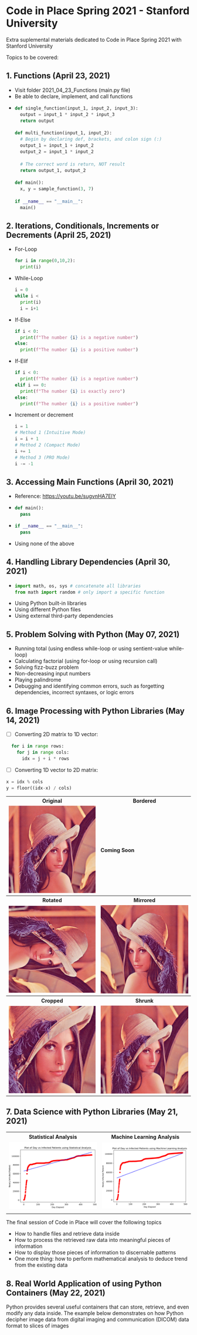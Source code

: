 # Code in Place Spring 2021 - Stanford University

Extra suplemental materials dedicated to Code in Place Spring 2021 with Stanford University

Topics to be covered:
## 1. Functions (April 23, 2021) ##
  - Visit folder 2021\_04\_23_Functions (main.py file)
  - Be able to declare, implement, and call functions
  - ```python
    def single_function(input_1, input_2, input_3):
      output = input_1 * input_2 * input_3
      return output
    
    def multi_function(input_1, input_2):
      # Begin by declaring def, brackets, and colon sign (:)
      output_1 = input_1 + input_2
      output_2 = input_1 * input_2
      
      # The correct word is return, NOT result
      return output_1, output_2
    
    def main():
      x, y = sample_function(3, 7)
      
    if __name__ == "__main__":
      main()
    ```

## 2. Iterations, Conditionals, Increments or Decrements (April 25, 2021) ##
  - For-Loop
    ```python
    for i in range(0,10,2):
      print(i)
    ```
  - While-Loop
    ```python
    i = 0
    while i < 
      print(i)
      i = i+1
    ```
  - If-Else
    ```python
    if i < 0:
      print(f"The number {i} is a negative number")
    else:
      print(f"The number {i} is a positive number")
    ```
  - If-Elif
    ```python
    if i < 0:
      print(f"The number {i} is a negative number")
    elif i == 0:
      print(f"The number {i} is exactly zero")
    else:
      print(f"The number {i} is a positive number")
    ```
  - Increment or decrement
    ```python
    i = 1
    # Method 1 (Intuitive Mode)
    i = i + 1
    # Method 2 (Compact Mode)
    i += 1
    # Method 3 (PRO Mode)
    i -= -1
    ```

## 3. Accessing Main Functions (April 30, 2021) ##
  - Reference: https://youtu.be/sugvnHA7ElY 
  - ```python
    def main():
      pass
    ```
  - ```python
    if __name__ == "__main__":
      pass
    ```
  - Using none of the above

## 4. Handling Library Dependencies (April 30, 2021) ##
  - ```python
    import math, os, sys # concatenate all libraries
    from math import random # only import a specific function
    ```
  - Using Python built-in libraries
  - Using different Python files
  - Using external third-party dependencies

## 5. Problem Solving with Python (May 07, 2021) ##
  - Running total (using endless while-loop or using sentient-value while-loop)
  - Calculating factorial (using for-loop or using recursion call)
  - Solving fizz-buzz problem
  - Non-decreasing input numbers
  - Playing palindrome
  - Debugging and identifying common errors, such as forgetting dependencies, incorrect syntaxes, or logic errors

## 6. Image Processing with Python Libraries (May 14, 2021) ##

- [ ] Converting 2D matrix to 1D vector:

```python
  for i in range rows:
    for j in range cols:
      idx = j + i * rows
```
- [ ] Converting 1D vector to 2D matrix:
```python
x = idx % cols
y = floor((idx-x) / cols)
```
  <table>
  <tr>
  <th> Original </th> <th> Bordered </th>
  </tr>
  <td> <img src="./2021_05_14_ImageProcessing/images/lena.png"> </td>
  <td> <b> Coming Soon </b> </td>  
  
  <tr>
  <th> Rotated </th> <th> Mirrored </th>
  </tr>
  
  <tr>
  <td> <img src="./2021_05_14_ImageProcessing/results/lena_rotated.png"> </td>
  <td> <img src="./2021_05_14_ImageProcessing/results/lena_mirrored.png"> </td>
  </tr>

  <tr>
  <th> Cropped </th> <th> Shrunk </th>
  </tr>
  
  <tr>
  <td> <img src="./2021_05_14_ImageProcessing/results/lena_cropped.png"> </td>
  <td> <img src="./2021_05_14_ImageProcessing/results/lena_shrunk.png"> </td>
  </tr> 
  </table>

## 7. Data Science with Python Libraries (May 21, 2021) ##
  <table>
  <tr>
  <th> Statistical Analysis </th> <th> Machine Learning Analysis </th>
  </tr>
  <tr>
  <td> <img src="./2021_05_21_DataScience/assets/covid_statistics.png"> </td>
  <td> <img src="./2021_05_21_DataScience/assets/covid_machine_learning.png"> </td>
  </tr>
  <tr>
  <td> </td>
  <td> </td>
  </tr>
  </table>
  
 The final session of Code in Place will cover the following topics 
 - How to handle files and retrieve data inside 
 - How to process the retrieved raw data into meaningful pieces of information
 - How to display those pieces of information to discernable patterns
 - One more thing: how to perform mathematical analysis to deduce trend from the existing data
  
## 8. Real World Application of using Python Containers (May 22, 2021) ##
Python provides several useful containers that can store, retrieve, and even modify any data inside. The example below demonstrates on how Python decipher image data from digital imaging and communication (DICOM) data format to slices of images
